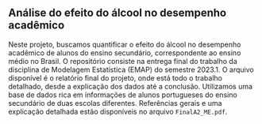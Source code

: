## Análise do efeito do álcool no desempenho acadêmico

Neste projeto, buscamos quantificar o efeito do álcool no desempenho acadêmico de alunos do ensino secundário, correspondente ao ensino médio no Brasil. 
O repositório consiste na entrega final do trabalho da disciplina de Modelagem Estatística (EMAP) do semestre 2023.1. 
O arquivo disponível é o relatório final do projeto, onde está todo o trabalho detalhado, desde a explicação dos dados até a conclusão. 
Utilizamos uma base de dados rica em informações de alunos portugueses do ensino secundário de duas escolas diferentes. 
Referências gerais e uma explicação detalhada estão disponíveis no arquivo `FinalA2_ME.pdf`.

